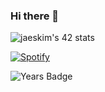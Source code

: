 ### Hi there 👋

<!--
**m0hs1ne/m0hs1ne** is a ✨ _special_ ✨ repository because its `README.md` (this file) appears on your GitHub profile.

Here are some ideas to get you started:

- 🔭 I’m currently working on ...
- 🌱 I’m currently learning ...
- 👯 I’m looking to collaborate on ...
- 🤔 I’m looking for help with ...
- 💬 Ask me about ...
- 📫 How to reach me: ...
- 😄 Pronouns: ...
- ⚡ Fun fact: ...
-->
![jaeskim's 42 stats](https://badge42.herokuapp.com/api/stats/mel-hada?)

[![Spotify](https://spotify-m0hs1ne.vercel.app/api/spotify/?background_color=000000&border_color=ffffff)](https://open.spotify.com/user/31wgxkahtwpfmyhcl2moui5azrbm)

![Years Badge](https://badges.pufler.dev/years/puf17640)
